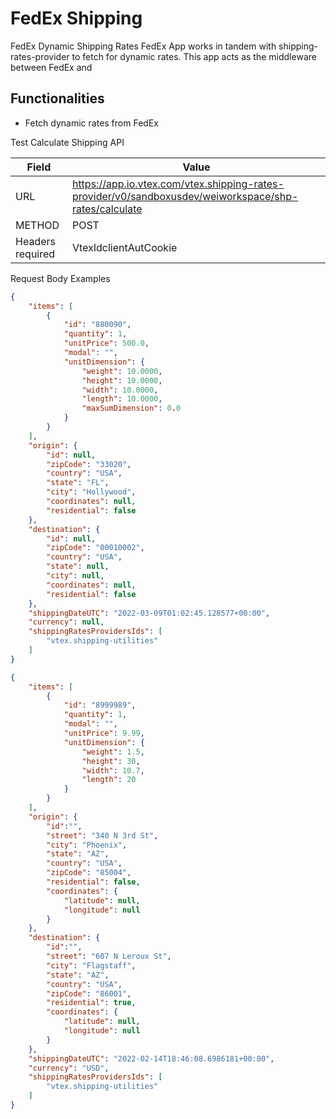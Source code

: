 # FedEx Shipping
FedEx Dynamic Shipping Rates
FedEx App works in tandem with shipping-rates-provider to fetch for dynamic rates. This app acts as the middleware between FedEx and 

## Functionalities
- Fetch dynamic rates from FedEx

Test Calculate Shipping API

| Field | Value |
| --- | ---|
|URL|https://app.io.vtex.com/vtex.shipping-rates-provider/v0/sandboxusdev/weiworkspace/shp-rates/calculate|
|METHOD|POST|
|Headers required|VtexIdclientAutCookie|

Request Body Examples
```json
{
    "items": [
        {
            "id": "880090",
            "quantity": 1,
            "unitPrice": 500.0,
            "modal": "",
            "unitDimension": {
                "weight": 10.0000,
                "height": 10.0000,
                "width": 10.0000,
                "length": 10.0000,
                "maxSumDimension": 0.0
            }
        }
    ],
    "origin": {
        "id": null,
        "zipCode": "33020",
        "country": "USA",
        "state": "FL",
        "city": "Hollywood",
        "coordinates": null,
        "residential": false
    },
    "destination": {
        "id": null,
        "zipCode": "00010002",
        "country": "USA",
        "state": null,
        "city": null,
        "coordinates": null,
        "residential": false
    },
    "shippingDateUTC": "2022-03-09T01:02:45.128577+00:00",
    "currency": null,
    "shippingRatesProvidersIds": [
        "vtex.shipping-utilities"
    ]
}
```

```json
{
    "items": [
        {
            "id": "8999989",
            "quantity": 1,
            "modal": "",
            "unitPrice": 9.99,
            "unitDimension": {
                "weight": 1.5,
                "height": 30,
                "width": 10.7,
                "length": 20
            }
        }
    ],
    "origin": {
        "id":"",
        "street": "340 N 3rd St",
        "city": "Phoenix",
        "state": "AZ",
        "country": "USA",
        "zipCode": "85004",
        "residential": false,
        "coordinates": {
            "latitude": null,
            "longitude": null
        }
    },
    "destination": {
        "id":"",
        "street": "607 N Leroux St",
        "city": "Flagstaff",
        "state": "AZ",  
        "country": "USA",
        "zipCode": "86001",
        "residential": true,
        "coordinates": {
            "latitude": null,
            "longitude": null
        }
    },
    "shippingDateUTC": "2022-02-14T18:46:08.6986181+00:00",
    "currency": "USD",
    "shippingRatesProvidersIds": [
        "vtex.shipping-utilities"
    ]
}
```